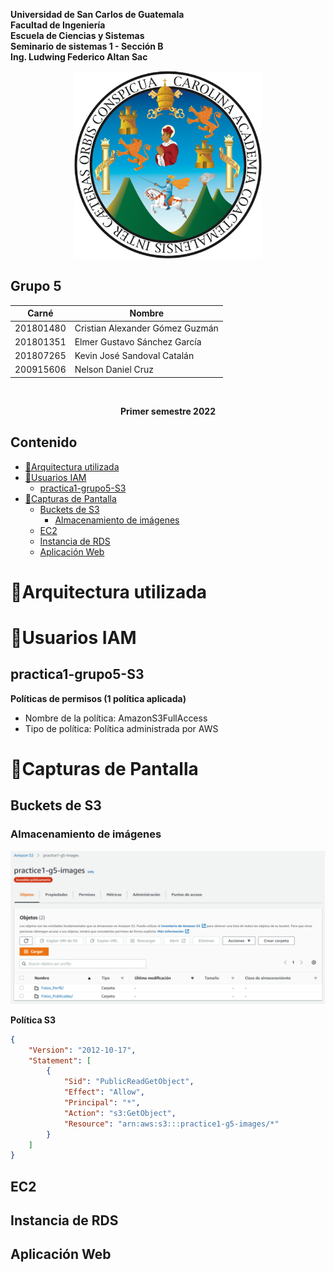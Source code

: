 **Universidad de San Carlos de Guatemala**  
**Facultad de Ingeniería**  
**Escuela de Ciencias y Sistemas**  
**Seminario de sistemas 1 - Sección B**  
**Ing. Ludwing Federico Altan Sac**  

<p align="center"><img src="./img/USAC_logo.png" width="300" height="300"/></p>

<h2> Grupo 5 </h2> 

| Carné     | Nombre                            |
|-----------|-----------------------------------|
| 201801480 | Cristian Alexander Gómez Guzmán   |
| 201801351 | Elmer Gustavo Sánchez García      |
| 201807265 | Kevin José Sandoval Catalán       |
| 200915606 | Nelson Daniel Cruz                |

<br/>

**<p align="center">Primer semestre 2022</p>**

## Contenido
- [🔸Arquitectura utilizada](#arquitectura-utilizada)
- [🔸Usuarios IAM](#usuarios-iam)
  - [practica1-grupo5-S3](#practica1-grupo5-s3)
- [🔸Capturas de Pantalla](#capturas-de-pantalla)
  - [Buckets de S3](#buckets-de-s3)
    - [Almacenamiento de imágenes](#almacenamiento-de-imágenes)
  - [EC2](#ec2)
  - [Instancia de RDS](#instancia-de-rds)
  - [Aplicación Web](#aplicación-web)

# 🔸Arquitectura utilizada

# 🔸Usuarios IAM

## practica1-grupo5-S3

**Políticas de permisos (1 política aplicada)**
- Nombre de la política: AmazonS3FullAccess
- Tipo de política: Política administrada por AWS


# 🔸Capturas de Pantalla

## Buckets de S3

### Almacenamiento de imágenes
<p align="center"><img src="./img/bucket-images.png"/></p>

**Política S3**
```json
{
    "Version": "2012-10-17",
    "Statement": [
        {
            "Sid": "PublicReadGetObject",
            "Effect": "Allow",
            "Principal": "*",
            "Action": "s3:GetObject",
            "Resource": "arn:aws:s3:::practice1-g5-images/*"
        }
    ]
}
```

## EC2

## Instancia de RDS

## Aplicación Web
